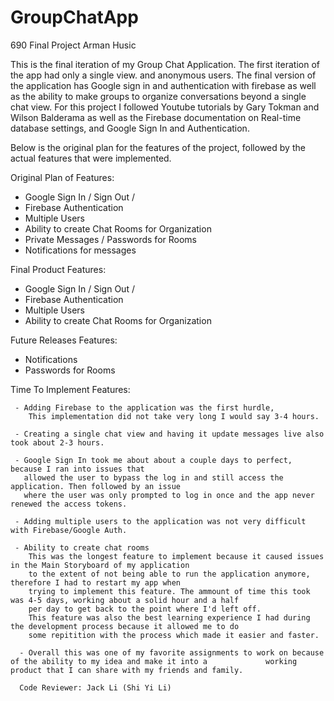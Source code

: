 # GroupChatApp
690 Final Project
Arman Husic

This is the final iteration of my Group Chat Application.
The first iteration of the app had only a single view. and anonymous users. 
The final version of the application has Google sign in and authentication with firebase
as well as the ability to make groups to organize conversations beyond a single chat view. 
For this project I followed Youtube tutorials by Gary Tokman and Wilson Balderama as well as the 
Firebase documentation on Real-time database settings, and Google Sign In and Authentication. 

Below is the original plan for the features of the project, followed by the actual features that were implemented. 

Original Plan of Features:
  - Google Sign In / Sign Out / 
  - Firebase Authentication
  - Multiple Users
  - Ability to create Chat Rooms for Organization
  - Private Messages / Passwords for Rooms
  -  Notifications for messages
  
  
Final Product Features:
  - Google Sign In / Sign Out / 
  - Firebase Authentication
  - Multiple Users
  - Ability to create Chat Rooms for Organization
  
Future Releases Features:
  - Notifications 
  - Passwords for Rooms
  
  
  Time To Implement Features:
     
     - Adding Firebase to the application was the first hurdle, 
        This implementation did not take very long I would say 3-4 hours. 
     
     - Creating a single chat view and having it update messages live also took about 2-3 hours. 
      
     - Google Sign In took me about about a couple days to perfect, because I ran into issues that 
       allowed the user to bypass the log in and still access the application. Then followed by an issue
       where the user was only prompted to log in once and the app never renewed the access tokens.
     
     - Adding multiple users to the application was not very difficult with Firebase/Google Auth.
     
     - Ability to create chat rooms
        This was the longest feature to implement because it caused issues in the Main Storyboard of my application
        to the extent of not being able to run the application anymore, therefore I had to restart my app when 
        trying to implement this feature. The ammount of time this took was 4-5 days, working about a solid hour and a half 
        per day to get back to the point where I'd left off. 
        This feature was also the best learning experience I had during the development process because it allowed me to do 
        some repitition with the process which made it easier and faster. 
      
      - Overall this was one of my favorite assignments to work on because of the ability to my idea and make it into a             working product that I can share with my friends and family.
      
      Code Reviewer: Jack Li (Shi Yi Li)
      
